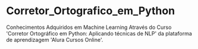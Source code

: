 # Corretor_Ortografico_em_Python
 Conhecimentos Adquiridos em Machine Learning Através do Curso 'Corretor Ortográfico em Python: Aplicando técnicas de NLP' da plataforma de aprendizagem 'Alura Cursos Online'.
